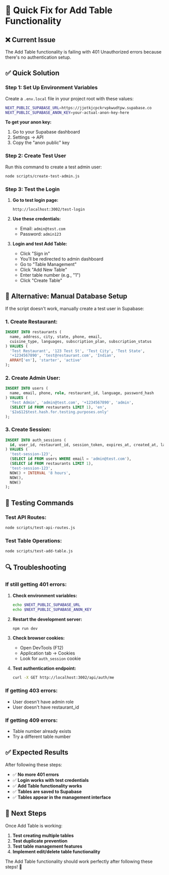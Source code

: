 # 🚀 Quick Fix for Add Table Functionality

## ❌ **Current Issue**
The Add Table functionality is failing with 401 Unauthorized errors because there's no authentication setup.

## ✅ **Quick Solution**

### **Step 1: Set Up Environment Variables**

Create a `.env.local` file in your project root with these values:

```bash
NEXT_PUBLIC_SUPABASE_URL=https://jjotkjcpckrvpkwudtpw.supabase.co
NEXT_PUBLIC_SUPABASE_ANON_KEY=your-actual-anon-key-here
```

**To get your anon key:**
1. Go to your Supabase dashboard
2. Settings → API
3. Copy the "anon public" key

### **Step 2: Create Test User**

Run this command to create a test admin user:

```bash
node scripts/create-test-admin.js
```

### **Step 3: Test the Login**

1. **Go to test login page:**
   ```
   http://localhost:3002/test-login
   ```

2. **Use these credentials:**
   - Email: `admin@test.com`
   - Password: `admin123`

3. **Login and test Add Table:**
   - Click "Sign in"
   - You'll be redirected to admin dashboard
   - Go to "Table Management"
   - Click "Add New Table"
   - Enter table number (e.g., "1")
   - Click "Create Table"

## 🔧 **Alternative: Manual Database Setup**

If the script doesn't work, manually create a test user in Supabase:

### **1. Create Restaurant:**
```sql
INSERT INTO restaurants (
  name, address, city, state, phone, email, 
  cuisine_type, languages, subscription_plan, subscription_status
) VALUES (
  'Test Restaurant', '123 Test St', 'Test City', 'Test State',
  '+1234567890', 'test@restaurant.com', 'Indian', 
  ARRAY['en'], 'starter', 'active'
);
```

### **2. Create Admin User:**
```sql
INSERT INTO users (
  name, email, phone, role, restaurant_id, language, password_hash
) VALUES (
  'Test Admin', 'admin@test.com', '+1234567890', 'admin',
  (SELECT id FROM restaurants LIMIT 1), 'en',
  '$2a$12$test.hash.for.testing.purposes.only'
);
```

### **3. Create Session:**
```sql
INSERT INTO auth_sessions (
  id, user_id, restaurant_id, session_token, expires_at, created_at, last_activity
) VALUES (
  'test-session-123', 
  (SELECT id FROM users WHERE email = 'admin@test.com'),
  (SELECT id FROM restaurants LIMIT 1),
  'test-session-123',
  NOW() + INTERVAL '8 hours',
  NOW(),
  NOW()
);
```

## 🧪 **Testing Commands**

### **Test API Routes:**
```bash
node scripts/test-api-routes.js
```

### **Test Table Operations:**
```bash
node scripts/test-add-table.js
```

## 🔍 **Troubleshooting**

### **If still getting 401 errors:**

1. **Check environment variables:**
   ```bash
   echo $NEXT_PUBLIC_SUPABASE_URL
   echo $NEXT_PUBLIC_SUPABASE_ANON_KEY
   ```

2. **Restart the development server:**
   ```bash
   npm run dev
   ```

3. **Check browser cookies:**
   - Open DevTools (F12)
   - Application tab → Cookies
   - Look for `auth_session` cookie

4. **Test authentication endpoint:**
   ```bash
   curl -X GET http://localhost:3002/api/auth/me
   ```

### **If getting 403 errors:**
- User doesn't have admin role
- User doesn't have restaurant_id

### **If getting 409 errors:**
- Table number already exists
- Try a different table number

## ✅ **Expected Results**

After following these steps:
- ✅ **No more 401 errors**
- ✅ **Login works with test credentials**
- ✅ **Add Table functionality works**
- ✅ **Tables are saved to Supabase**
- ✅ **Tables appear in the management interface**

## 🎯 **Next Steps**

Once Add Table is working:
1. **Test creating multiple tables**
2. **Test duplicate prevention**
3. **Test table management features**
4. **Implement edit/delete table functionality**

The Add Table functionality should work perfectly after following these steps! 🎉 